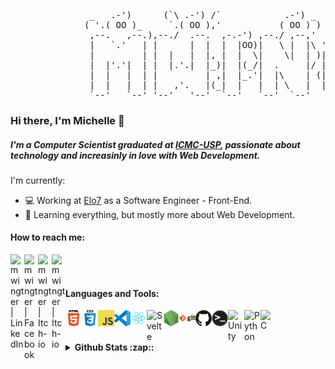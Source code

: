 <pre>
               _   .-')      (`\ .-') /`            .-') _             .-') _     ('-.  _  .-')   
              ( '.( OO )_     `.( OO ),'           ( OO ) )           (  OO) )  _(  OO)( \( -O )  
               ,--.   ,--.),--./  .--.  ,-.-') ,--./ ,--,'  ,----.    /     '._(,------.,------.  
               |   `.'   | |      |  |  |  |OO)|   \ |  |\ '  .-./-') |'--...__)|  .---'|   /`. ' 
               |         | |  |   |  |, |  |  \|    \|  | )|  |_( O- )'--.  .--'|  |    |  /  | | 
               |  |'.'|  | |  |.'.|  |_)|  |(_/|  .     |/ |  | .--, \   |  |  (|  '--. |  |_.' | 
               |  |   |  | |         | ,|  |_.'|  |\    | (|  | '. (_/   |  |   |  .--' |  .  '.' 
               |  |   |  | |   ,'.   |(_|  |   |  | \   |  |  '--'  |    |  |   |  `---.|  |\  \  
               `--'   `--' '--'   '--'  `--'   `--'  `--'   `------'     `--'   `------'`--' '--'        
</pre>
<!-- https://manytools.org/hacker-tools/ascii-banner/ -->

### Hi there, I'm Michelle :information_desk_person:
##### I'm a Computer Scientist graduated at [ICMC-USP](https://www.icmc.usp.br/), passionate about technology and increasinly in love with Web Development. 
I'm currently:
- :computer: Working at [Elo7](https://www.elo7.com.br/) as a Software Engineer - Front-End.
- :book: Learning everything, but mostly more about Web Development.

#### How to reach me: 

[<img align="left" alt="mwingter | LinkedIn" width="22px" src="https://cdn.jsdelivr.net/npm/simple-icons@v3/icons/linkedin.svg" />][linkedin]
[<img align="left" alt="mwingter | Facebook" width="22px" src="https://cdn.jsdelivr.net/npm/simple-icons@v3/icons/facebook.svg" />][facebook]
[<img align="left" alt="mwingter | Itch-io" width="22px" src="https://cdn.jsdelivr.net/npm/simple-icons@3.5.0/icons/itch-dot-io.svg" />][itch-io] 
[<img align="left" alt="mwingter | Itch-io" width="22px" src="https://cdn.jsdelivr.net/npm/simple-icons@3.5.0/icons/github.svg" />][github] 

<br />
<br />

#### Languages and Tools:

<img align="left" alt="HTML5" width="26px" src="https://raw.githubusercontent.com/github/explore/80688e429a7d4ef2fca1e82350fe8e3517d3494d/topics/html/html.png" />
<img align="left" alt="CSS3" width="26px" src="https://raw.githubusercontent.com/github/explore/80688e429a7d4ef2fca1e82350fe8e3517d3494d/topics/css/css.png" />
<img align="left" alt="JavaScript" width="26px" src="https://raw.githubusercontent.com/github/explore/80688e429a7d4ef2fca1e82350fe8e3517d3494d/topics/javascript/javascript.png" />
<img align="left" alt="Visual Studio Code" width="26px" src="https://raw.githubusercontent.com/github/explore/80688e429a7d4ef2fca1e82350fe8e3517d3494d/topics/visual-studio-code/visual-studio-code.png" />
<img align="left" alt="React" width="26px" src="https://raw.githubusercontent.com/github/explore/80688e429a7d4ef2fca1e82350fe8e3517d3494d/topics/react/react.png" />
<img align="left" alt="Svelte" width="26px" src="https://raw.githubusercontent.com/sveltejs/svelte/29052aba7d0b78316d3a52aef1d7ddd54fe6ca84/site/static/images/svelte-android-chrome-512.png" />
<img align="left" alt="Node.js" width="26px" src="https://raw.githubusercontent.com/github/explore/80688e429a7d4ef2fca1e82350fe8e3517d3494d/topics/nodejs/nodejs.png" />
<!--- <img align="left" alt="SQL" width="26px" src="https://raw.githubusercontent.com/github/explore/80688e429a7d4ef2fca1e82350fe8e3517d3494d/topics/sql/sql.png" /> -->
<!--- <img align="left" alt="MySQL" width="26px" src="https://raw.githubusercontent.com/github/explore/80688e429a7d4ef2fca1e82350fe8e3517d3494d/topics/mysql/mysql.png" /> -->
<!-- <img align="left" alt="MongoDB" width="26px" src="https://raw.githubusercontent.com/github/explore/80688e429a7d4ef2fca1e82350fe8e3517d3494d/topics/mongodb/mongodb.png" /> -->
<img align="left" alt="Git" width="26px" src="https://raw.githubusercontent.com/github/explore/80688e429a7d4ef2fca1e82350fe8e3517d3494d/topics/git/git.png" />
<img align="left" alt="GitHub" width="26px" src="https://raw.githubusercontent.com/github/explore/78df643247d429f6cc873026c0622819ad797942/topics/github/github.png" />
<img align="left" alt="Terminal" width="26px" src="https://raw.githubusercontent.com/github/explore/80688e429a7d4ef2fca1e82350fe8e3517d3494d/topics/terminal/terminal.png" />
<img align="left" alt="Unity" width="26px" src="https://cdn4.iconfinder.com/data/icons/logos-brands-5/24/unity-512.png" />
<img align="left" alt="Python" width="26px" src="https://cdn4.iconfinder.com/data/icons/logos-and-brands/512/267_Python_logo-512.png" />
<img align="left" alt="C" width="26px" src="https://cdn.iconscout.com/icon/free/png-512/c-programming-569564.png" />

<br />
<br />
<br />

<details>
  <summary><b>Github Stats :zap::</b></summary>


  <img src="https://github-readme-stats.vercel.app/api?username=mwingter&show_icons=true&hide_border=true&count_private=true" align="left" alt="mwingter's GitHub Stats" />
</a>
  <img alt="mwingter's Top Languages" align="left" src="https://github-readme-stats.vercel.app/api/top-langs/?username=mwingter&show_icons=true&hide_border=true&count_private=true" />

</details>

<!--&count_private=true-->

[linkedin]: https://linkedin.com/in/mwingter/
[instagram]: https://www.instagram.com/mwingter/
[facebook]: https://www.facebook.com/mwingter/
[itch-io]: https://mwingter.itch.io/
[github]: https://github.com/mwingter



